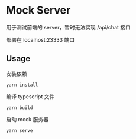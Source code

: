 # Mock Server

用于测试前端的 server，暂时无法实现 /api/chat 接口

部署在 localhost:23333 端口

## Usage

安装依赖

```shell
yarn install 
```

编译 typescript 文件

```shell
yarn build
```

启动 mock 服务器

```shell
yarn serve
```
